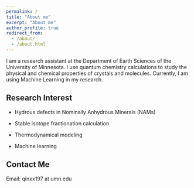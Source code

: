 ```yaml
---
permalink: /
title: "About me"
excerpt: "About me"
author_profile: true
redirect_from: 
  - /about/
  - /about.html
---
```


I am a research assistant at the Department of Earth Sciences of the University of Minnesota. I use quantum chemistry calculations to study the physical and chemical properties of crystals and molecules. Currently, I am using Machine Learning in my research.



## Research Interest

* Hydrous defects in Nominally Anhydrous Minerals (NAMs)

* Stable isotope fractionation calculation

* Thermodynamical modeling 

* Machine learning

  

## Contact Me
Email: qinxx197 at umn.edu